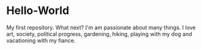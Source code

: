 # Hello-World
My first repository. What next?
I'm am passionate about many things. I love art, society, political progress, gardening, hiking, playing with my dog and vacationing with my fiance. 
